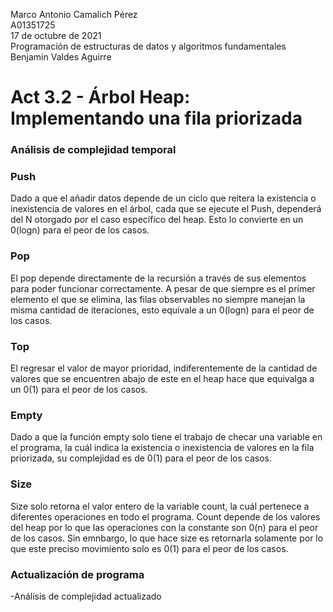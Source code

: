   Marco Antonio Camalich Pérez<br />
  A01351725<br />
  17 de octubre de 2021<br />
  Programación de estructuras de datos y algoritmos fundamentales<br />
  Benjamin Valdes Aguirre<br />
 # Act 3.2 - Árbol Heap: Implementando una fila priorizada<br />
   
### Análisis de complejidad temporal
### Push
Dado a que el añadir datos depende de un ciclo que reitera la existencia o inexistencia de valores en el árbol, cada que se ejecute el Push, dependerá del N otorgado por el caso específico del heap. Esto lo convierte en un 0(logn) para el peor de los casos.

### Pop
El pop depende directamente de la recursión a través de sus elementos para poder funcionar correctamente. A pesar de que siempre es el primer elemento el que se elimina, las filas observables no siempre manejan la misma cantidad de iteraciones, esto equivale a un 0(logn) para el peor de los casos.

### Top
El regresar el valor de mayor prioridad, indiferentemente de la cantidad de valores que se encuentren abajo de este en el heap hace que equivalga a un 0(1) para el peor de los casos.

### Empty
Dado a que la función empty solo tiene el trabajo de checar una variable en el programa, la cuál indica la existencia o inexistencia de valores en la fila priorizada, su complejidad es de 0(1) para el peor de los casos.

### Size
Size solo retorna el valor entero de la variable count, la cuál pertenece a diferentes operaciones en todo el programa. Count depende de los valores del heap por lo que las operaciones con la constante son 0(n) para el peor de los casos. Sin emnbargo, lo que hace size es retornarla solamente por lo que este preciso movimiento solo es 0(1) para el peor de los casos.

### Actualización de programa
-Análisis de complejidad actualizado
